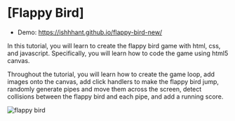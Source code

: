 # [Flappy Bird]
- Demo: https://ishhhant.github.io/flappy-bird-new/


In this tutorial, you will learn to create the flappy bird game with html, css, and javascript. Specifically, you will learn how to code the game using html5 canvas. 

Throughout the tutorial, you will learn how to create the game loop, add images onto the canvas, add click handlers to make the flappy bird jump, randomly generate pipes and move them across the screen, detect collisions between the flappy bird and each pipe, and add a running score. 

![flappy bird](https://github.com/ishhhant/flappy-bird-master/assets/122602915/b9fd2a11-d09a-4f73-aa43-e27346013a16)
